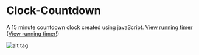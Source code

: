 Clock-Countdown
===============

A 15 minute countdown clock created using javaScript. [View running timer](https://jsfiddle.net/tG5eH/3/embedded/result/)   ([View running timer!](https://jsfiddle.net/tG5eH/3/embedded/result/))


![alt tag](http://i.imgur.com/DO4qAos.png?1)
